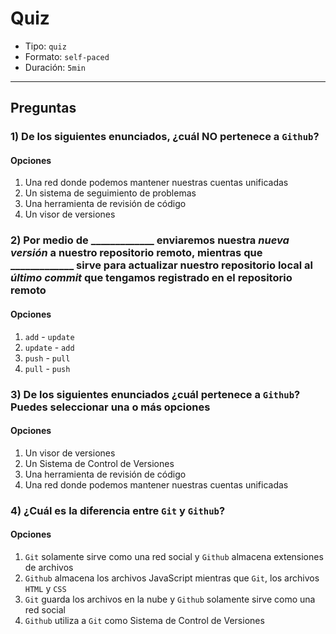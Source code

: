 # Quiz

- Tipo: `quiz`
- Formato: `self-paced`
- Duración: `5min`

***

## Preguntas

### 1) De los siguientes enunciados, ¿cuál **NO** pertenece a `Github`?

#### Opciones

1. Una red donde podemos mantener nuestras cuentas unificadas
2. Un sistema de seguimiento de problemas
3. Una herramienta de revisión de código
4. Un visor de versiones

<solution style="display:none;">1</solution>

### 2) Por medio de \_\_\_\_\_\_\_\_\_\_\_\_\_ enviaremos nuestra _nueva versión_ a nuestro repositorio remoto, mientras que \_\_\_\_\_\_\_\_\_\_\_\_\_ sirve para actualizar nuestro repositorio local al _último commit_ que tengamos registrado en el repositorio remoto

#### Opciones

1. `add` - `update`
2. `update` - `add`
3. `push` - `pull`
4. `pull` - `push`

<solution style="display:none;">3</solution>

### 3) De los siguientes enunciados ¿cuál pertenece a `Github`? Puedes seleccionar una o más opciones

#### Opciones

1. Un visor de versiones
2. Un Sistema de Control de Versiones
3. Una herramienta de revisión de código
4. Una red donde podemos mantener nuestras cuentas unificadas

<solution style="display:none;">1, 3</solution>

### 4) ¿Cuál es la diferencia entre `Git` y `Github`?

#### Opciones

1. `Git` solamente sirve como una red social  y `Github` almacena extensiones
    de archivos
2. `Github` almacena los archivos JavaScript mientras que `Git`, los archivos
   `HTML` y `CSS`
3. `Git` guarda los archivos en la nube y `Github` solamente sirve como una red
   social
4. `Github` utiliza a `Git` como Sistema de Control de Versiones

<solution style="display:none;">4</solution>
